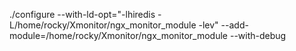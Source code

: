 ./configure --with-ld-opt="-lhiredis -L/home/rocky/Xmonitor/ngx_monitor_module -lev" --add-module=/home/rocky/Xmonitor/ngx_monitor_module --with-debug
